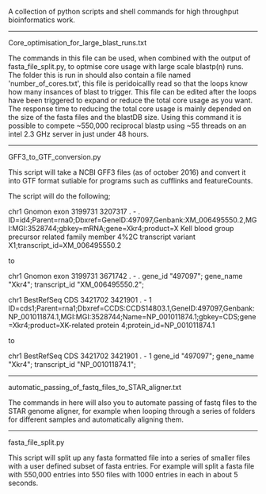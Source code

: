 A collection of python scripts and shell commands for high throughput bioinformatics work.

--------------------------------

Core_optimisation_for_large_blast_runs.txt

The commands in this file can be used, when combined with the output of fasta_file_split.py, to optmise core usage with large scale blastp(n) runs. The folder this is run in should also contain a file named 'number_of_cores.txt', this file is peridoicallly read so that the loops know how many insances of blast to trigger. This file can be edited after the loops have been triggered to expand or reduce the total core usage as you want. The response time to reducing the total core usage is mainly depended on the size of the fasta files and the blastDB size. Using this command it is possible to compete ~550,000 reciprocal blastp using ~55 threads on an intel 2.3 GHz server in just under 48 hours.

--------------------------------

GFF3_to_GTF_conversion.py

This script will take a NCBI GFF3 files (as of october 2016) and convert it into GTF format sutiable for programs such as cufflinks and featureCounts.

The script will do the following;

chr1    Gnomon  exon    3199731 3207317 .       -       .       ID=id4;Parent=rna0;Dbxref=GeneID:497097,Genbank:XM_006495550.2,MGI:MGI:3528744;gbkey=mRNA;gene=Xkr4;product=X Kell blood group precursor related family member 4%2C transcript variant X1;transcript_id=XM_006495550.2

to

chr1    Gnomon  exon    3199731 3671742 .       -       .       gene_id "497097"; gene_name "Xkr4"; transcript_id "XM_006495550.2";

chr1    BestRefSeq      CDS     3421702 3421901 .       -       1       ID=cds1;Parent=rna1;Dbxref=CCDS:CCDS14803.1,GeneID:497097,Genbank:NP_001011874.1,MGI:MGI:3528744;Name=NP_001011874.1;gbkey=CDS;gene=Xkr4;product=XK-related protein 4;protein_id=NP_001011874.1

to

chr1    BestRefSeq      CDS     3421702 3421901 .       -       1       gene_id "497097"; gene_name "Xkr4"; transcript_id "NP_001011874.1";

--------------------------------

automatic_passing_of_fastq_files_to_STAR_aligner.txt

The commands in here will also you to automate passing of fastq files to the STAR genome aligner, for example when looping through a series of folders for different samples and automatically aligning them.

--------------------------------

fasta_file_split.py

This script will split up any fasta formatted file into a series of smaller files with a user defined subset of fasta entries. For example will split a fasta file with 550,000 entries into 550 files with 1000 entries in each in about 5 seconds.
